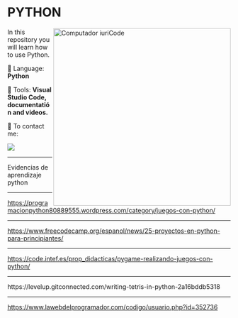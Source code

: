 # PYTHON

<img src="https://raw.githubusercontent.com/MicaelliMedeiros/micaellimedeiros/master/image/computer-illustration.png" min-width="400px" max-width="400px" width="400px" align="right" alt="Computador iuriCode">

<p align="left"> 
  In this repository you will learn how to use Python.
</p>

<p align="left">
  🦄 Language: <strong>Python</strong>
</p>

<p align="left">
  💼 Tools: <strong>Visual Studio Code, documentatión and videos.</strong>
</p>

<p align="left">
  💌 To contact me:
</p>

<p align="left">
  <a href="#" alt="Gmail">
  <img src="https://img.shields.io/badge/-Gmail-FF0000?style=flat-square&labelColor=FF0000&logo=gmail&logoColor=white&link="https://mail.google.com/mail/u/0/#inbox/"></a>
</p>  

<hr> 
Evidencias de aprendizaje python
<hr>

https://programacionpython80889555.wordpress.com/category/juegos-con-python/

***************************************************************************************

https://www.freecodecamp.org/espanol/news/25-proyectos-en-python-para-principiantes/


****************************************************************************************

https://code.intef.es/prop_didacticas/pygame-realizando-juegos-con-python/

<hr>
https://levelup.gitconnected.com/writing-tetris-in-python-2a16bddb5318 



<hr>

https://www.lawebdelprogramador.com/codigo/usuario.php?id=352736
